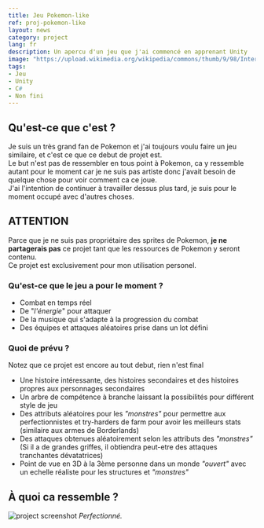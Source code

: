 ```yaml
---
title: Jeu Pokemon-like
ref: proj-pokemon-like
layout: news
category: project
lang: fr
description: Un apercu d'un jeu que j'ai commencé en apprenant Unity
image: "https://upload.wikimedia.org/wikipedia/commons/thumb/9/98/International_Pok%C3%A9mon_logo.svg/2560px-International_Pok%C3%A9mon_logo.svg.png"
tags:
- Jeu
- Unity
- C#
- Non fini
---
```


## Qu'est-ce que c'est ?

Je suis un très grand fan de Pokemon et j'ai toujours voulu faire un jeu similaire, et c'est ce que ce debut de projet est.  
Le but n'est pas de ressembler en tous point à Pokemon, ca y ressemble autant pour le moment car je ne suis pas artiste donc j'avait besoin de quelque chose pour voir comment ca ce joue.  
J'ai l'intention de continuer à travailler dessus plus tard, je suis pour le moment occupé avec d'autres choses.

## ATTENTION

Parce que je ne suis pas propriétaire des sprites de Pokemon, **je ne partagerais pas** ce projet tant que les ressources de Pokemon y seront contenu.  
Ce projet est exclusivement pour mon utilisation personel.

### Qu'est-ce que le jeu a pour le moment ?

- Combat en temps réel
- De "*l'énergie*" pour attaquer
- De la musique qui s'adapte à la progression du combat
- Des équipes et attaques aléatoires prise dans un lot défini

### Quoi de prévu ?

Notez que ce projet est encore au tout debut, rien n'est final

- Une histoire intéressante, des histoires secondaires et des histoires propres aux personnages secondaires
- Un arbre de compétence à branche laissant la possibilités pour différent style de jeu
- Des attributs aléatoires pour les *"monstres"* pour permettre aux perfectionnistes et try-harders de farm pour avoir les meilleurs stats (similaire aux armes de Borderlands)
- Des attaques obtenues aléatoirement selon les attributs des *"monstres"* (Si il a de grandes griffes, il obtiendra peut-etre des attaques tranchantes dévatatrices)
- Point de vue en 3D à la 3ème personne dans un monde *"ouvert"* avec un echelle réaliste pour les structures et *"monstres"*

## À quoi ca ressemble ?

![project screenshot](https://i.imgur.com/ulfJdnW.png)
*Perfectionné.*
